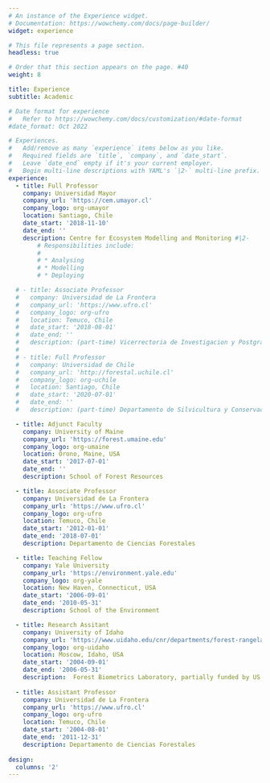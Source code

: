```yaml
---
# An instance of the Experience widget.
# Documentation: https://wowchemy.com/docs/page-builder/
widget: experience

# This file represents a page section.
headless: true

# Order that this section appears on the page. #40
weight: 8

title: Experience
subtitle: Academic

# Date format for experience
#   Refer to https://wowchemy.com/docs/customization/#date-format
#date_format: Oct 2022

# Experiences.
#   Add/remove as many `experience` items below as you like.
#   Required fields are `title`, `company`, and `date_start`.
#   Leave `date_end` empty if it's your current employer.
#   Begin multi-line descriptions with YAML's `|2-` multi-line prefix.
experience:
  - title: Full Professor
    company: Universidad Mayor
    company_url: 'https://cem.umayor.cl'
    company_logo: org-umayor
    location: Santiago, Chile
    date_start: '2018-11-10'
    date_end: ''
    description: Centre for Ecosystem Modelling and Monitoring #|2-
        # Responsibilities include:
        # 
        # * Analysing
        # * Modelling
        # * Deploying

  # - title: Associate Professor
  #   company: Universidad de La Frontera
  #   company_url: 'https://www.ufro.cl'
  #   company_logo: org-ufro
  #   location: Temuco, Chile
  #   date_start: '2018-08-01'
  #   date_end: ''
  #   description: (part-time) Vicerrectoria de Investigacion y Postgrado
  #   
  # - title: Full Professor
  #   company: Universidad de Chile
  #   company_url: 'http://forestal.uchile.cl'
  #   company_logo: org-uchile
  #   location: Santiago, Chile
  #   date_start: '2020-07-01'
  #   date_end: ''
  #   description: (part-time) Departamento de Silvicultura y Conservacion de La Naturaleza

  - title: Adjunct Faculty
    company: University of Maine
    company_url: 'https://forest.umaine.edu'
    company_logo: org-umaine
    location: Orono, Maine, USA
    date_start: '2017-07-01'
    date_end: ''
    description: School of Forest Resources

  - title: Associate Professor
    company: Universidad de La Frontera
    company_url: 'https://www.ufro.cl'
    company_logo: org-ufro
    location: Temuco, Chile
    date_start: '2012-01-01'
    date_end: '2018-07-01'
    description: Departamento de Ciencias Forestales

  - title: Teaching Fellow
    company: Yale University
    company_url: 'https://environment.yale.edu'
    company_logo: org-yale
    location: New Haven, Connecticut, USA
    date_start: '2006-09-01'
    date_end: '2010-05-31'
    description: School of the Environment

  - title: Research Assitant
    company: University of Idaho
    company_url: 'https://www.uidaho.edu/cnr/departments/forest-rangeland-and-fire-sciences'
    company_logo: org-uidaho
    location: Moscow, Idaho, USA
    date_start: '2004-09-01'
    date_end: '2006-05-31'
    description:  Forest Biometrics Laboratory, partially funded by US Forest Service
    
  - title: Assistant Professor
    company: Universidad de La Frontera
    company_url: 'https://www.ufro.cl'
    company_logo: org-ufro
    location: Temuco, Chile
    date_start: '2004-08-01'
    date_end: '2011-12-31'
    description: Departamento de Ciencias Forestales
    
design:
  columns: '2'
---
```

